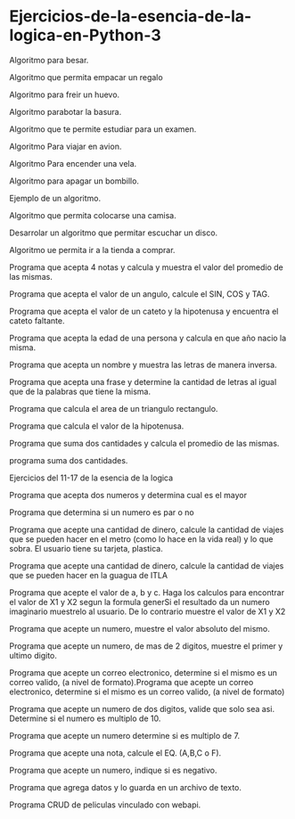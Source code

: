 # Ejercicios-de-la-esencia-de-la-logica-en-Python-3

Algoritmo para besar.

Algoritmo que permita empacar un regalo

Algoritmo para freir un huevo.

Algoritmo parabotar la basura.

Algoritmo que te permite estudiar para un examen.

Algoritmo Para viajar en avion.

Algoritmo Para encender una vela.

Algoritmo para apagar un bombillo.

Ejemplo de un algoritmo.

Algoritmo que permita colocarse una camisa.

Desarrolar un algoritmo que permitar escuchar un disco.

Algoritmo ue permita ir a la tienda a comprar.

Programa que acepta 4 notas y calcula y muestra el valor del promedio de las mismas.

Programa que acepta el valor de un angulo, calcule el SIN, COS y TAG.

Programa que acepta el valor de un cateto y la hipotenusa y encuentra el cateto faltante.

Programa que acepta la edad de una persona y calcula en que año nacio la misma.

Programa que acepta un nombre y muestra las letras de manera inversa.

Programa que acepta una frase y determine la cantidad de letras al igual que de la palabras que tiene la misma.

Programa que calcula el area de un triangulo rectangulo.

Programa que calcula el valor de la hipotenusa.

Programa que suma dos cantidades y calcula el promedio de las mismas.

programa suma dos cantidades.

Ejercicios del 11-17 de la esencia de la logica

Programa que acepta dos numeros y determina cual es el mayor

Programa que determina si un numero es par o no

Programa que acepte una cantidad de dinero, calcule la cantidad de viajes que se pueden hacer en el metro (como lo hace en la vida real) y lo que sobra. El usuario tiene su tarjeta, plastica.

Programa que acepte una cantidad de dinero, calcule la cantidad de viajes que se pueden hacer en la guagua de ITLA

Programa que acepte el valor de a, b y c. Haga los calculos para encontrar el valor de X1 y X2 segun la formula generSi el resultado da un numero imaginario muestrelo al usuario. De lo contrario muestre el valor de X1 y X2

Programa que acepte un numero, muestre el valor absoluto del mismo.

Programa que acepte un numero, de mas de 2 digitos, muestre el primer y ultimo digito.

Programa que acepte un correo electronico, determine si el mismo es un correo valido, (a nivel de formato).Programa que acepte un correo electronico, determine si el mismo es un correo valido, (a nivel de formato)

Programa que acepte un numero de dos digitos, valide que solo sea asi. Determine si el numero es multiplo de 10.

Programa que acepte un numero determine si es multiplo de 7.

Programa que acepte una nota, calcule el EQ. (A,B,C o F).

Programa que acepte un numero, indique si es negativo.

Programa que agrega datos y lo guarda en un archivo de texto. 

Programa CRUD de peliculas vinculado con webapi.
